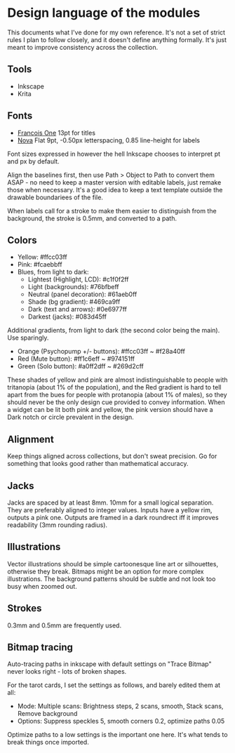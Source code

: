 Design language of the modules
==============================

This documents what I've done for my own reference. It's not a set of strict rules I plan to follow closely, and it doesn't define anything formally. It's just meant to improve consistency across the collection.

## Tools

- Inkscape
- Krita


## Fonts

- [Francois One](https://fonts.google.com/specimen/Francois+One) 13pt for titles
- [Nova](https://fontlibrary.org/en/font/nova) Flat 9pt, -0.50px letterspacing, 0.85 line-height for labels

Font sizes expressed in however the hell Inkscape chooses to interpret pt and px by default. 

Align the baselines first, then use Path > Object to Path to convert them ASAP - no need to keep a master version with editable labels, just remake those when necessary. It's a good idea to keep a text template outside the drawable boundariees of the file.

When labels call for a stroke to make them easier to distinguish from the background, the stroke is 0.5mm, and converted to a path.


## Colors

- Yellow: 					    #ffcc03ff
- Pink: 					    #fcaebbff
- Blues, from light to dark:
  - Lightest (Highlight, LCD):  #c1f0f2ff
  - Light (backgrounds):        #76bfbeff
  - Neutral (panel decoration): #61aeb0ff
  - Shade (bg gradient):        #469ca9ff
  - Dark (text and arrows):     #0e6977ff
  - Darkest (jacks):            #083d45ff

Additional gradients, from light to dark (the second color being the main). Use sparingly.

- Orange (Psychopump +/- buttons):  #ffcc03ff ~ #f28a40ff
- Red (Mute button):                #ff1c6eff ~ #974151ff
- Green (Solo button):              #a0ff2dff ~ #269d2cff

These shades of yellow and pink are almost indistinguishable to people with tritanopia (about 1% of the population), and the Red gradient is hard to tell apart from the bues for people with protanopia (about 1% of males), so they should never be the only design cue provided to convey information. When a widget can be lit both pink and yellow, the pink version should have a Dark notch or circle prevalent in the design. 


## Alignment

Keep things aligned across collections, but don't sweat precision. Go for something that looks good rather than mathematical accuracy.


## Jacks

Jacks are spaced by at least 8mm. 10mm for a small logical separation. They are preferably aligned to integer values. Inputs have a yellow rim, outputs a pink one. Outputs are framed in a dark roundrect iff it improves readability (3mm rounding radius).


## Illustrations

Vector illustrations should be simple cartoonesque line art or silhouettes, otherwise they break. Bitmaps might be an option for more complex illustrations. The background patterns should be subtle and not look too busy when zoomed out.


## Strokes

0.3mm and 0.5mm are frequently used.


## Bitmap tracing

Auto-tracing paths in inkscape with default settings on "Trace Bitmap" never looks right - lots of broken shapes.

For the tarot cards, I set the settings as follows, and barely edited them at all: 

- Mode: Multiple scans: Brightness steps, 2 scans, smooth, Stack scans, Remove background
- Options: Suppress speckles 5, smooth corners 0.2, optimize paths 0.05

Optimize paths to a low settings is the important one here. It's what tends to break things once imported.

